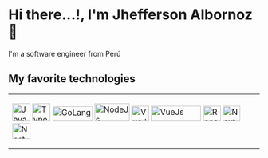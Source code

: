 # Hi there...!, I'm Jhefferson Albornoz 👋

I'm a software engineer from Perú

## My favorite technologies
<table>
  <tbody>
    <tr>
      <td>
        <p align="left">
          <a href="https://developer.mozilla.org/en-US/docs/Web/JavaScript" target="_blank" rel="noreferrer"><img src="https://github.com/jalbornoz14/jalbornoz14/assets/55903445/f468106d-5133-43fa-8638-d31e62d26c34" width="36"height="36"alt="JavaScript"/></a>
          <a href="https://www.typescriptlang.org/" target="_blank" rel="noreferrer"><img src="https://raw.githubusercontent.com/danielcranney/readme-generator/main/public/icons/skills/typescript-colored.svg" width="36"height="36"alt="TypeScript"/></a>
          <a href="https://go.dev/" target="_blank" rel="noreferrer"><img src="https://github.com/jalbornoz14/jalbornoz14/assets/55903445/2ab3a3a1-5a8f-4291-9f70-f9c7dae6143e" width="80" height="30" alt="GoLang"/></a>
          <a href="https://nodejs.org/en" target="_blank" rel="noreferrer"><img src="https://github.com/jalbornoz14/jalbornoz14/assets/55903445/de2625b1-c501-41de-9b49-4f7ddaf8abf1" width="70" height="36" alt="NodeJs"/></a>
          <a href="https://vuejs.org/" target="_blank" rel="noreferrer"><img src="https://github.com/jalbornoz14/jalbornoz14/assets/55903445/0f91fa8c-ddab-487e-8b65-56736d3c5927" width="35" height="31" alt="VueJs"/></a>
          <a href="https://nuxt.com/" target="_blank" rel="noreferrer"><img src="https://github.com/jalbornoz14/jalbornoz14/assets/55903445/d5553d62-5dbe-48ef-ad70-3a193eb6571b" width="100" height="31" alt="VueJs"/></a>
          <a href="https://react.dev/" target="_blank" rel="noreferrer"><img src="https://github.com/jalbornoz14/jalbornoz14/assets/55903445/496f1881-1a80-455a-8344-fb4d5cf12872" width="35" height="31" alt="ReactJs"/></a>
          <a href="https://nextjs.org/" target="_blank" rel="noreferrer"><img src="https://github.com/jalbornoz14/jalbornoz14/assets/55903445/e37f04e8-b050-46fd-92f2-5adbaf7a8972" width="35" height="31" alt="NextJs"/></a>
          <a href="https://nestjs.com/" target="_blank" rel="noreferrer"><img src="https://github.com/jalbornoz14/jalbornoz14/assets/55903445/2a3a06f4-72d9-4b2b-afd6-1905265309b8" width="36" height="31" alt="NestJs"/></a>
        </p>
      </td>
    </tr>
  </tbody>
</table>
